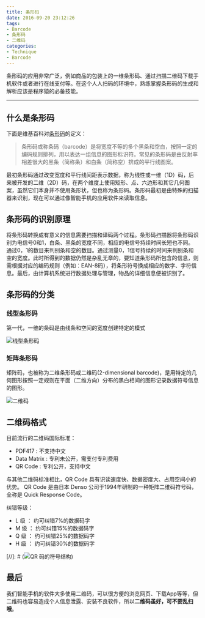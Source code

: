 ```yaml
---
title: 条形码
date: 2016-09-20 23:12:26
tags:
- Barcode
- 条形码
- 二维码
categories:
- Technique
- Barcode
---
```

条形码的应用非常广泛，例如商品的包装上的一维条形码、通过扫描二维码下载手机软件或者进行在线支付等。在这个人人扫码的环境中，熟练掌握条形码的生成和解析应该是程序猿的必备技能。

<!--more-->

---

## 什么是条形码

下面是维基百科对[条形码](https://en.wikipedia.org/wiki/Barcode)的定义：

> 条形码或称条码（barcode）是将宽度不等的多个黑条和空白，按照一定的编码规则排列，用以表达一组信息的图形标识符。常见的条形码是由反射率相差很大的黑条（简称条）和白条（简称空）排成的平行线图案。

最初条形码通过改变宽度和平行线间距表示数据，称为线性或一维（1D）码，后来被开发的二维（2D）码，在两个维度上使用矩形、点、六边形和其它几何图案，虽然它们本身并不使用条形状，但也称为条形码。条形码最初是由特殊的扫描器来识别，现在可以通过像智能手机的应用软件来读取信息。

## 条形码的识别原理

将条形码转换成有意义的信息需要扫描和译码两个过程。条形码扫描器将条形码识别为电信号0和1，白条、黑条的宽度不同，相应的电信号持续时间长短也不同。通过0，1的数目来判别条和空的数目。通过测量0，1信号持续的时间来判别条和空的宽度。此时所得到的数据仍然是杂乱无章的，要知道条形码所包含的信息，则需根据对应的编码规则（例如：EAN-8码），将条形符号换成相应的数字、字符信息。最后，由计算机系统进行数据处理与管理，物品的详细信息便被识别了。

## 条形码的分类

### 线型条形码

第一代，一维的条码是由线条和空间的宽度创建特定的模式

![线型条形码](/images/barcode/1D.PNG "线型条形码")

### 矩阵条形码

矩阵码，也被称为二维条形码或二维码(2-dimensional barcode)，是用特定的几何图形按照一定规则在平面（二维方向）分布的黑白相间的图形记录数据符号信息的图形。

![二维码](/images/barcode/2D.PNG "二维码")

## 二维码格式

目前流行的二维码国际标准：

* PDF417 : 不支持中文
* Data Matrix : 专利未公开，需支付专利费用
* QR Code : 专利公开，支持中文

与其他二维码标准相比，QR Code 具有识读速度快、数据密度大、占用空间小的优势。
QR Code 是由日本 Denso 公司于1994年研制的一种矩阵二维码符号码，全称是 Quick Response Code。

纠错等级：
* L 级 ： 约可纠错7%的数据码字
* M 级 ： 约可纠错15%的数据码字
* Q 级 ： 约可纠错25%的数据码字
* H 级 ： 约可纠错30%的数据码字

[comment]: # (国家也发布了相应的技术标准:GB/T 18284—2000 快速响应矩阵码，下图是该标准规定的 QR 码的符号结构。)
[//]: # (![QR 码的符号结构](/images/barcode/gbt-18284-2000-qrcode符号结构.PNG "QR 码的符号结构"))

## 最后

我们智能手机的软件大多使用二维码，可以很方便的浏览网页、下载App等等，但二维码也容易造成个人信息泄露、安装不良软件，所以**二维码虽好，可不要乱扫哦**。
